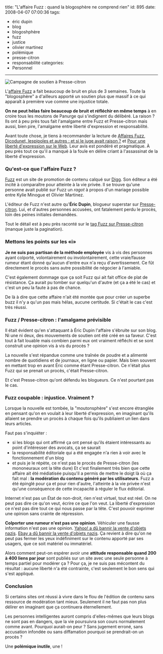 title: "L'affaire Fuzz : quand la blogosphère ne comprend rien"
id: 895
date: 2008-04-07 07:00:36
tags: 
- éric dupin
- blog
- blogoshphère
- fuzz
- justice
- olivier martinez
- polémique
- presse-citron
- responsabilité
categories: 
- Personnel
---

![Campagne de soutien à Presse-citron](https://oncletom.io/images/2008/04/pressecitron-150x250.gif "Campagne de soutien à Presse-citron")

L'[affaire Fuzz](http://www.presse-citron.net/?2008/03/12/3162-bonne-nouvelle-fuzz-rapporte-enfin-beaucoup-d-argent) a fait beaucoup de bruit en plus de 3 semaines. Toute la "blogosphère" a d'ailleurs apporté un soutien plus que massif à ce qui apparaît à première vue comme une injustice totale.

**On ne peut hélas faire beaucoup de bruit et réfléchir en même temps** à en croire tous les moutons de Panurge qui s'indignent du délibéré. La raison ? Ils ont à peu près tous fait l'amalgame entre Fuzz et Presse-citron mais aussi, bien pire, l'amalgame entre liberté d'expression et responsabilité.

<!--more-->

Avant toute chose, je tiens à recommander la lecture de [Affaires Fuzz, Dicodunet, lespipoles et autres : et si le juge avait raison ?](http://www.maitre-eolas.fr/2008/04/04/916-affaires-fuzz-dicodunet-lespipoles-et-autres-et-si-le-juge-avait-raison) et [Pour une liberté d'expression sur le Web](http://webreport.blogspirit.com/archive/2008/03/20/pour-une-liberte-d-expression-sur-le-web.html).
Leur avis est pondéré et pragmatique. À peu près tout ce qu'il a manqué à la foule en délire criant à l'assassinat de la liberté d'expression.

### Qu'est-ce que l'affaire Fuzz ?

[Fuzz](http://www.fuzz.fr/) est un site de promotion de contenu calqué sur [Digg](http://digg.com/). Son éditeur a été incité à comparaître pour atteinte à la vie privée. Il se trouve qu'une personne avait publié sur Fuzz un _ragot_ à propos d'un mariage possible entre Kylie Minogue et Olivier Martinez.

L'éditeur de Fuzz n'est autre qu'**Éric Dupin**, blogueur superstar sur [Presse-citron](http://www.presse-citron.net/). Lui, et d'autres personnes accusées, ont fatalement perdu le procès, loin des peines initiales demandées.

Tout le détail est à peu près raconté sur le [tag Fuzz sur Presse-citron](http://www.presse-citron.net/?tag/fuzz) (manque juste la pagination).

### Mettons les points sur les «i»

**Je ne suis pas partisan de la méthode employée** vis à vis des personnes ayant colporté, volontairement ou involontairement, cette vraie/fausse rumeur étant donné qu'aucun d'entre eux n'a reçu d'avertissement. Ce fût directement le procès sans autre possibilité de négocier à l'amiable.

C'est également dommage que ça soit Fuzz qui ait fait office de plat de résistance. Ça aurait pu tomber sur quelqu'un d'autre (et ça a été le cas) et c'est un peu la faute à pas de chance.

De là à dire que cette affaire n'ait été montée que pour créer un superbe buzz il n'y a qu'un pas mais hélas, aucune certitude. Si c'était le cas c'est très réussi.

### Fuzz / Presse-citron : l'amalgame prévisible

Il était évident qu'en s'attaquant à Éric Dupin l'affaire s'ébruite sur son blog. Ni une ni deux, des mouvements de soutien ont été créé en sa faveur. C'est tout à fait louable mais combien parmi eux ont vraiment réfléchi et se sont construit une opinion vis à vis du procès ?

La nouvelle s'est répandue comme une traînée de poudre et a alimenté nombre de quotidiens et de journaux, en ligne ou papier. Mais bien souvent en mettant trop en avant Éric comme étant Presse-citron. Ce n'était plus Fuzz qui se prenait un procès, c'était Presse-citron.

Et c'est Presse-citron qu'ont défendu les blogueurs.
Ce n'est pourtant pas le cas.

### Fuzz coupable : injustice. Vraiment ?

Lorsque la nouvelle est tombée, la "moutonsphère" s'est encore étranglée en pensant qu'on en voulait à leur liberté d'expression, en imaginant qu'ils allaient se prendre un procès à chaque fois qu'ils publiaient un lien dans leurs articles.

Faut pas s'inquiéter :

*   si les blogs qui ont affirmé ça ont pensé qu'ils étaient intéressants au point d'intéresser des avocats, ça se saurait
*   la responsabilité éditoriale qui a été engagée n'a rien à voir avec le fonctionnement d'un blog
*   et puis je le répète, ce n'est pas le procès de Presse-citron (les mononeuraux ont la tête dure)
Et c'est finalement très bien que cette affaire ait été médiatisée puisqu'il a permis de mettre le doigt là où ça fait mal : **la modération du contenu généré par les utilisateurs**. Fuzz a été épinglé pour ça et pour rien d'autre, l'atteinte à la vie privée n'est qu'une conséquence de cette incapacité à réguler le flux éditorial.

Internet n'est pas un État de non-droit, rien n'est virtuel, tout est réel. On ne peut pas dire ce qu'on veut, écrire ce que l'on veut. La liberté d'expression ce n'est pas dire tout ce qui nous passe par la tête. C'est pouvoir exprimer une opinion sans crainte de répression.

**Colporter une rumeur n'est pas une opinion**. Véhiculer une fausse information n'est pas une opinion.
[Yahoo! a dû bannir la vente d'objets nazis](http://www.zdnet.fr/actualites/internet/0,39020774,2061986,00.htm).
[Ebay a dû bannir la vente d'objets nazis](http://www.lexpansion.com/economie/actualite-high-tech/ebay-bannit-les-objets-nazis_89580.html).
Ça revient à dire qu'on ne peut pas fermer les yeux indéfiniment sur le contenu apporté par ses usagers, que ce soit matériel ou immatériel.

Alors comment peut-on espérer avoir une **attitude responsable quand 200 à 400 liens par jour** sont publiés sur un site avec une seule personne à temps partiel pour modérer ça ?
Pour ça, je ne suis pas mécontent du résultat : aucune liberté n'a été contrainte, c'est seulement le bon sens qui s'est appliqué.

### Conclusion

Si certains sites ont réussi à vivre dans le flou de l'édition de contenu sans ressource de modération tant mieux. Seulement il ne faut pas non plus délirer en imaginant que ça continuera éternellement.

Les personnes intelligentes auront compris d'elles-mêmes que leurs blogs ne sont pas en dangers, que la vie poursuivra son cours normalement comme avant. Pourquoi aurait-on peur ? Sans jugement erroné, sans accusation infondée ou sans diffamation pourquoi se prendrait-on un procès ?

Une **polémique inutile**, une !